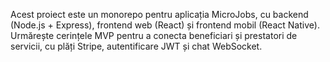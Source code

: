 <!-- Use this file to provide workspace-specific custom instructions to Copilot. For more details, visit https://code.visualstudio.com/docs/copilot/copilot-customization#_use-a-githubcopilotinstructionsmd-file -->

Acest proiect este un monorepo pentru aplicația MicroJobs, cu backend (Node.js + Express), frontend web (React) și frontend mobil (React Native). Urmărește cerințele MVP pentru a conecta beneficiari și prestatori de servicii, cu plăți Stripe, autentificare JWT și chat WebSocket.
